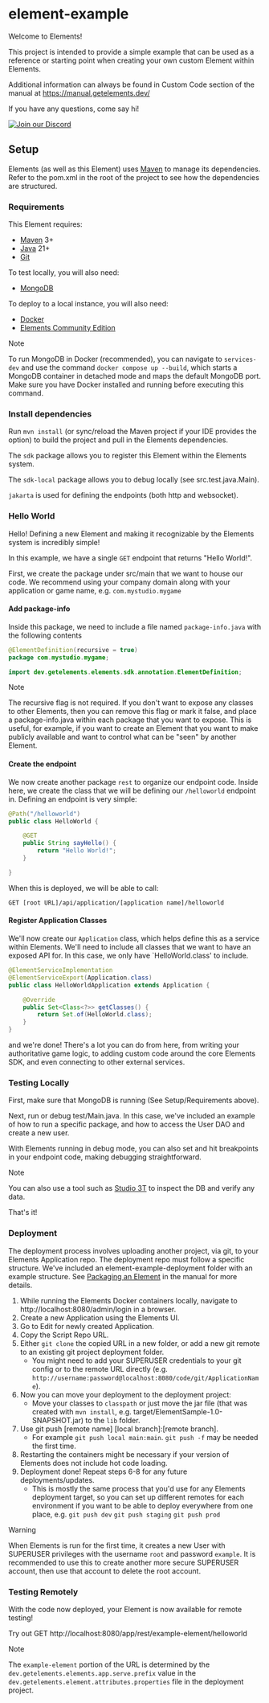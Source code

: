 # element-example

Welcome to Elements!

This project is intended to provide a simple example that can be used as a reference or starting point when creating your own custom Element within Elements.

Additional information can always be found in Custom Code section of the manual at https://manual.getelements.dev/

If you have any questions, come say hi!

[![Join our Discord](https://img.shields.io/badge/Discord-Join%20Chat-blue?logo=discord&logoColor=white)](https://bit.ly/eci-discord)

## Setup

Elements (as well as this Element) uses [Maven](https://maven.apache.org/) to manage its dependencies. Refer to the pom.xml in the root of the project to see how the dependencies are structured.

### Requirements

This Element requires:
 * [Maven](https://maven.apache.org/) 3+
 * [Java](https://www.oracle.com/java/technologies/downloads/#java21) 21+
 * [Git](https://git-scm.com/downloads)

To test locally, you will also need:
 * [MongoDB](https://www.mongodb.com/)

To deploy to a local instance, you will also need:

 * [Docker](https://www.docker.com/products/docker-desktop/)
 * [Elements Community Edition](https://github.com/Elemental-Computing/docker-compose/)

> [!Note]
> To run MongoDB in Docker (recommended), you can navigate to `services-dev` and use the command `docker compose up --build`, which starts a MongoDB container in detached mode and maps the default MongoDB port. Make sure you have Docker installed and running before executing this command.

### Install dependencies

Run `mvn install` (or sync/reload the Maven project if your IDE provides the option) to build the project and pull in the Elements dependencies.

The `sdk` package allows you to register this Element within the Elements system.

The `sdk-local` package allows you to debug locally (see src.test.java.Main).

`jakarta` is used for defining the endpoints (both http and websocket).

### Hello World

Hello! Defining a new Element and making it recognizable by the Elements system is incredibly simple!

In this example, we have a single `GET` endpoint that returns "Hello World!". 

First, we create the package under src/main that we want to house our code. We recommend using your company domain along with your application or game name, e.g. `com.mystudio.mygame`

#### Add package-info

Inside this package, we need to include a file named `package-info.java` with the following contents

```java
@ElementDefinition(recursive = true)
package com.mystudio.mygame;

import dev.getelements.elements.sdk.annotation.ElementDefinition;
```

> [!Note]
> The recursive flag is not required. If you don't want to expose any classes to other Elements, then you can remove this flag or mark it false, and place a package-info.java within each package that you want to expose. This is useful, for example, if you want to create an Element that you want to make publicly available and want to control what can be "seen" by another Element.

#### Create the endpoint

We now create another package `rest` to organize our endpoint code. Inside here, we create the class that we will be defining our `/helloworld` endpoint in.
Defining an endpoint is very simple:
```java
@Path("/helloworld")
public class HelloWorld {

    @GET
    public String sayHello() {
        return "Hello World!";
    }

}
```

When this is deployed, we will be able to call: 

`GET [root URL]/api/application/[application name]/helloworld`

#### Register Application Classes

We'll now create our `Application` class, which helps define this as a service within Elements. We'll need to include all classes that we want to have an exposed API for. In this case, we only have `HelloWorld.class' to include.

```java
@ElementServiceImplementation
@ElementServiceExport(Application.class)
public class HelloWorldApplication extends Application {

    @Override
    public Set<Class<?>> getClasses() {
        return Set.of(HelloWorld.class);
    }
}
```

and we're done! There's a lot you can do from here, from writing your authoritative game logic, to adding custom code around the core Elements SDK, and even connecting to other external services.

### Testing Locally

First, make sure that MongoDB is running (See Setup/Requirements above). 

Next, run or debug test/Main.java. In this case, we've included an example of how to run a specific package, and how to access the User DAO and create a new user. 

With Elements running in debug mode, you can also set and hit breakpoints in your endpoint code, making debugging straightforward.

> [!Note]
> You can also use a tool such as [Studio 3T](https://studio3t.com/) to inspect the DB and verify any data.  

That's it!

### Deployment

The deployment process involves uploading another project, via git, to your Elements Application repo. The deployment repo must follow a specific structure. We've included an element-example-deployment folder with an example structure. See [Packaging an Element](https://manual.getelements.dev/core-features/custom-code/element-structure#packaging-an-element) in the manual for more details.

1) While running the Elements Docker containers locally, navigate to http://localhost:8080/admin/login in a browser. 
2) Create a new Application using the Elements UI.
3) Go to Edit for newly created Application.
4) Copy the Script Repo URL.
5) Either `git clone` the copied URL in a new folder, or add a new git remote to an existing git project deployment folder.
   * You might need to add your SUPERUSER credentials to your git config or to the remote URL directly (e.g. `http://username:password@localhost:8080/code/git/ApplicationName`).
6) Now you can move your deployment to the deployment project:
   * Move your classes to `classpath` or just move the jar file (that was created with `mvn install`, e.g. target/ElementSample-1.0-SNAPSHOT.jar) to the `lib` folder.
7) Use git push [remote name] [local branch]:[remote branch]. 
   * For example `git push local main:main`. `git push -f` may be needed the first time.
8) Restarting the containers might be necessary if your version of Elements does not include hot code loading.
9) Deployment done! Repeat steps 6-8 for any future deployments/updates.
   * This is mostly the same process that you'd use for any Elements deployment target, so you can set up different remotes for each environment if you want to be able to deploy everywhere from one place, e.g. `git push dev` `git push staging` `git push prod`



> [!Warning]
> When Elements is run for the first time, it creates a new User with SUPERUSER privileges with the username `root` and password `example`. It is recommended to use this to create another more secure SUPERUSER account, then use that account to delete the root account.


### Testing Remotely

With the code now deployed, your Element is now available for remote testing! 

Try out GET http://localhost:8080/app/rest/example-element/helloworld

> [!Note]
> The `example-element` portion of the URL is determined by the `dev.getelements.elements.app.serve.prefix` value in the `dev.getelements.element.attributes.properties` file in the deployment project.
